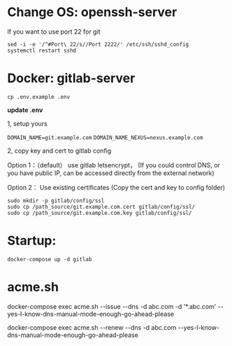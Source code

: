 # Change OS: openssh-server
If you want to use port 22 for git
```
sed -i -e '/^#Port\ 22/s//Port 2222/' /etc/ssh/sshd_config
systemctl restart sshd
```

# Docker: gitlab-server
```shell
cp .env.example .env
```

**update .env**

1, setup yours

`DOMAIN_NAME=git.example.com`
`DOMAIN_NAME_NEXUS=nexus.example.com`

2, copy key and cert to gitlab config

Option 1：（default）
use gitlab letsencrypt，
(If you could control DNS, or you have public IP, can be accessed directly from the external network)

Option 2：
Use existing certificates
(Copy the cert and key to config folder)

```
sudo mkdir -p gitlab/config/ssl
sudo cp /path_source/git.example.com.cert gitlab/config/ssl/
sudo cp /path_source/git.example.com.key gitlab/config/ssl/
```

# Startup:
```shell
docker-compose up -d gitlab
```

# acme.sh

docker-compose exec acme.sh --issue --dns -d abc.com -d '*.abc.com' --yes-I-know-dns-manual-mode-enough-go-ahead-please

docker-compose exec acme.sh --renew --dns -d abc.com --yes-I-know-dns-manual-mode-enough-go-ahead-please